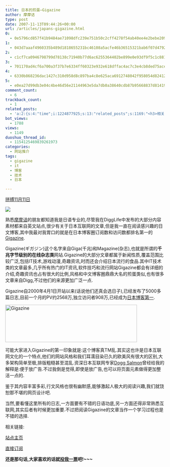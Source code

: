 ```yaml
---
title: 日本的煎蛋–Gigazine
author: 摩摩诘
type: post
date: 2007-11-13T09:44:26+00:00
url: /articles/japans-gigazine.html
0:
  - 0e5796cd857f41b9484ae71098dfc239e751b50c2cff4278f54ab40ee4e2bebe209fc24f14d56b1716927e039a0e1631
1:
  - 043d7aaaf4960335b489d1818655231bc46108a5acfe46b36515321bab6f07d47925bfe06c7b25cd11500d74198d46bb
2:
  - c1cf7ca0946798799d78138c71940b77d6ac6255364402be899e0e93df9f5c1c88120e2491b1ff2c7e3bae2e5baa107f
3:
  - 701170ad4cf6a700a3f37b7e6334ff60323e932e618dffac4ac7c3e4cb8ded75ace7c427400aa330d9592f32fb952464
4:
  - 6330b868236dac1427c310d958d8c897ba4c8e625aca6912748042f958054d8241242b61f131ceb84b902a43d4edc1e1
5:
  - e0ea27d99db3e04c4be46d56e21144963e5da7db0a38640cdb87b95668837d814191b6a78d2938f282924fdef913edae
comment_count:
  - 6
trackback_count:
  - 1
related_posts:
  - 'a:2:{s:4:"time";i:1224877925;s:13:"related_posts";s:1169:"<h3>相关日志</h3><ul class="related_post"><li><a href="http://www.digglife.cn/articles/blogbrilliant-dream.html" title="据传世界第一博客">据传世界第一博客</a></li><li><a href="http://www.digglife.cn/articles/carton.html" title="疼痛新闻:痛いニュース">疼痛新闻:痛いニュース</a></li><li><a href="http://www.digglife.cn/articles/say-hello.html" title="回来打个招呼">回来打个招呼</a></li><li><a href="http://www.digglife.cn/articles/my-blog-sever-provider.html" title="谈谈DiggLife所在的服务器">谈谈DiggLife所在的服务器</a></li><li><a href="http://www.digglife.cn/articles/funny-coincidence-japan.html" title="照片中有趣的巧合之日本篇">照片中有趣的巧合之日本篇</a></li><li><a href="http://www.digglife.cn/articles/can-not-modify-category-slug.html" title="Wordpress无法编辑分类缩略名(Slug)的解决">Wordpress无法编辑分类缩略名(Slug)的解决</a></li><li><a href="http://www.digglife.cn/articles/alternative-for-windows-live-writer-juziyue.html" title="菊子曰博客离线编辑器Alpha 3 SP1评测">菊子曰博客离线编辑器Alpha 3 SP1评测</a></li></ul>";}'
bot_views:
  - 1788
views:
  - 1149
duoshuo_thread_id:
  - 1154125469839261973
categories:
  - 网站推介
tags:
  - gigazine
  - it
  - 博客
  - 技术
  - 日本

---
```

<a href="http://www.feedsky.com/challenge/art/522/feedsky/diggliferss/~/gtsp/zt1/7d856/lnk.html" target="_blank">拼搏11月11日</a>

 ![][1]

熟悉<a href="https://www.digglife.net/" target="_blank">摩摩诘</a>的朋友都知道我是日语专业的,尽管我在DiggLife中发布的大部分内容素材都来自英文站点,很少有关于日本互联网的文章,但是我一直在阅读感兴趣的日文博客,其中我最对我胃口的就是在日本博客圈订阅数和访问数都排名第一的<a href="http://gigazine.net/" target="_blank">Gigazine</a>.

Gigazine(ギガジン)这个名字来自Giga(千兆)和Magazine(杂志),也就是所谓的**千兆字节级别的在线杂志类**网站.Gigazine的大部分文章都属于新闻性质,覆盖范围比较广泛,包括IT技术,游戏动漫,奇趣资讯,时而还会介绍日本流行的食品.其中IT技术类的文章最多,几乎所有热门的IT资讯,软件技巧和流行网站Gigazine都会有详细的介绍,奇趣资讯也占有很大的比例,风格和中文博客圈鼎鼎大名的煎蛋类似,也有很多文章来自Digg,不过他们的来源更加广泛一点.

<!--more-->

Gigazine自2000年4月1日开站以来(话说他们还真会选日子),已经发布了5000多篇日志,目前一个月的PV约2568万,独立访问者908万,已经成为<a href="http://www.technorati.jp/pop/blogs/" target="_blank">日本博客第一</a>.

[<img height="118" alt="Gigazine" src="http://digglife.qiniudn.com/wp-content/uploads/3/379/2007/11/gigazine-thumb.png" width="416" border="0" />][2] 

可能大家进入Gigazine的第一印象就是:这个博客真TM乱.其实这也许是日本互联网文化的一个特点,他们的网站风格和我们耳濡目染已久的欧美风有很大的区别,大多架构简单至极,排版粗糙甚至混乱.资深日本互联网专家<a href="http://doggsalmon.yo2.cn/" target="_blank">Dogg Salmon</a>曾经给我的解释是:便于放广告.不过我倒是觉得,即使是放广告,也可以将页面元素做得更加整洁一点的.

鉴于其内容丰富多彩,行文风格也很有幽默感,能够激起人极大的阅读兴趣,我们就饶恕那不堪的网页设计吧.

当然,要看懂这里所有的日志,一方面要有不错的日语功底,另一方面还得非常熟悉互联网,其实后者有时候更加重要.不过把阅读Gigazine的文章当作一个学习过程也是不错的选择.

相关链接:

<a href="http://gigazine.net/" target="_blank">站点主页</a>

<a href="http://gigazine.net/index.php?/news/rss_2.0/" target="_blank">直接订阅</a>

**还是那句话,大家喜欢的话就**<a href="http://www.feedsky.com/challenge/user.html?u=49ecb67b" target="_blank"><strong>投我一票</strong></a>**吧!~~~**

 [1]: http://digglife.qiniudn.com/qiniu/2151/image/ea5c64367e22bbe6b3859a8fa5f60559.jpg
 [2]: https://www.digglife.net/wp-content/uploads/3/379/2007/11/gigazine.png